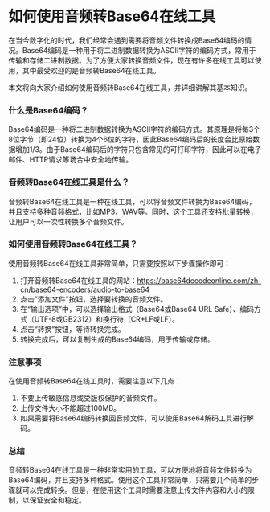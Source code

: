 如何使用音频转Base64在线工具
=================

在当今数字化的时代，我们经常会遇到需要将音频文件转换成Base64编码的情况。Base64编码是一种用于将二进制数据转换为ASCII字符的编码方式，常用于传输和存储二进制数据。为了方便大家转换音频文件，现在有许多在线工具可以使用，其中最受欢迎的是音频转Base64在线工具。

本文将向大家介绍如何使用音频转Base64在线工具，并详细讲解其基本知识。

### 什么是Base64编码？

Base64编码是一种将二进制数据转换为ASCII字符的编码方式。其原理是将每3个8位字节（即24位）转换为4个6位的字符，因此Base64编码后的长度会比原始数据增加1/3。由于Base64编码后的字符只包含常见的可打印字符，因此可以在电子邮件、HTTP请求等场合中安全地传输。

### 音频转Base64在线工具是什么？

音频转Base64在线工具是一种在线工具，可以将音频文件转换为Base64编码，并且支持多种音频格式，比如MP3、WAV等。同时，这个工具还支持批量转换，让用户可以一次性转换多个音频文件。

### 如何使用音频转Base64在线工具？

使用音频转Base64在线工具非常简单，只需要按照以下步骤操作即可：

1. 打开音频转Base64在线工具的网站：<https://base64decodeonline.com/zh-cn/base64-encoders/audio-to-base64>
2. 点击“添加文件”按钮，选择要转换的音频文件。
3. 在“输出选项”中，可以选择输出格式（Base64或Base64 URL Safe）、编码方式（UTF-8或GB2312）和换行符（CR+LF或LF）。
4. 点击“转换”按钮，等待转换完成。
5. 转换完成后，可以复制生成的Base64编码，用于传输或存储。

### 注意事项

在使用音频转Base64在线工具时，需要注意以下几点：

1. 不要上传敏感信息或受版权保护的音频文件。
2. 上传文件大小不能超过100MB。
3. 如果需要将Base64编码转换回音频文件，可以使用Base64解码工具进行解码。

### 总结

音频转Base64在线工具是一种非常实用的工具，可以方便地将音频文件转换为Base64编码，并且支持多种格式。使用这个工具非常简单，只需要几个简单的步骤就可以完成转换。但是，在使用这个工具时需要注意上传文件内容和大小的限制，以保证安全和稳定。